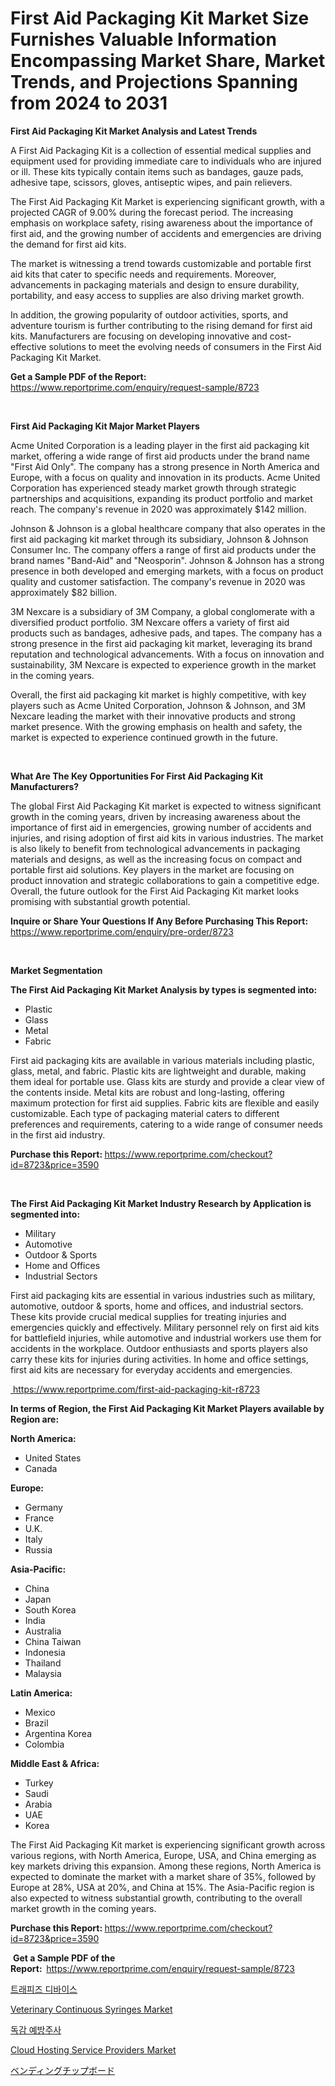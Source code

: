 <p><h1>First Aid Packaging Kit Market Size Furnishes Valuable Information Encompassing Market Share, Market Trends, and Projections Spanning from 2024 to 2031</h1></p><p><strong>First Aid Packaging Kit Market Analysis and Latest Trends</strong></p>
<p><p>A First Aid Packaging Kit is a collection of essential medical supplies and equipment used for providing immediate care to individuals who are injured or ill. These kits typically contain items such as bandages, gauze pads, adhesive tape, scissors, gloves, antiseptic wipes, and pain relievers.</p><p>The First Aid Packaging Kit Market is experiencing significant growth, with a projected CAGR of 9.00% during the forecast period. The increasing emphasis on workplace safety, rising awareness about the importance of first aid, and the growing number of accidents and emergencies are driving the demand for first aid kits.</p><p>The market is witnessing a trend towards customizable and portable first aid kits that cater to specific needs and requirements. Moreover, advancements in packaging materials and design to ensure durability, portability, and easy access to supplies are also driving market growth.</p><p>In addition, the growing popularity of outdoor activities, sports, and adventure tourism is further contributing to the rising demand for first aid kits. Manufacturers are focusing on developing innovative and cost-effective solutions to meet the evolving needs of consumers in the First Aid Packaging Kit Market.</p></p>
<p><strong>Get a Sample PDF of the Report:&nbsp;</strong> <a href="https://www.reportprime.com/enquiry/request-sample/8723">https://www.reportprime.com/enquiry/request-sample/8723</a></p>
<p>&nbsp;</p>
<p><strong>First Aid Packaging Kit Major Market Players</strong></p>
<p><p>Acme United Corporation is a leading player in the first aid packaging kit market, offering a wide range of first aid products under the brand name "First Aid Only". The company has a strong presence in North America and Europe, with a focus on quality and innovation in its products. Acme United Corporation has experienced steady market growth through strategic partnerships and acquisitions, expanding its product portfolio and market reach. The company's revenue in 2020 was approximately $142 million.</p><p>Johnson & Johnson is a global healthcare company that also operates in the first aid packaging kit market through its subsidiary, Johnson & Johnson Consumer Inc. The company offers a range of first aid products under the brand names "Band-Aid" and "Neosporin". Johnson & Johnson has a strong presence in both developed and emerging markets, with a focus on product quality and customer satisfaction. The company's revenue in 2020 was approximately $82 billion.</p><p>3M Nexcare is a subsidiary of 3M Company, a global conglomerate with a diversified product portfolio. 3M Nexcare offers a variety of first aid products such as bandages, adhesive pads, and tapes. The company has a strong presence in the first aid packaging kit market, leveraging its brand reputation and technological advancements. With a focus on innovation and sustainability, 3M Nexcare is expected to experience growth in the market in the coming years.</p><p>Overall, the first aid packaging kit market is highly competitive, with key players such as Acme United Corporation, Johnson & Johnson, and 3M Nexcare leading the market with their innovative products and strong market presence. With the growing emphasis on health and safety, the market is expected to experience continued growth in the future.</p></p>
<p>&nbsp;</p>
<p><strong>What Are The Key Opportunities For First Aid Packaging Kit Manufacturers?</strong></p>
<p><p>The global First Aid Packaging Kit market is expected to witness significant growth in the coming years, driven by increasing awareness about the importance of first aid in emergencies, growing number of accidents and injuries, and rising adoption of first aid kits in various industries. The market is also likely to benefit from technological advancements in packaging materials and designs, as well as the increasing focus on compact and portable first aid solutions. Key players in the market are focusing on product innovation and strategic collaborations to gain a competitive edge. Overall, the future outlook for the First Aid Packaging Kit market looks promising with substantial growth potential.</p></p>
<p><strong>Inquire or Share Your Questions If Any Before Purchasing This Report:</strong> <a href="https://www.reportprime.com/enquiry/pre-order/8723">https://www.reportprime.com/enquiry/pre-order/8723</a></p>
<p>&nbsp;</p>
<p><strong>Market Segmentation</strong></p>
<p><strong>The First Aid Packaging Kit Market Analysis by types is segmented into:</strong></p>
<p><ul><li>Plastic</li><li>Glass</li><li>Metal</li><li>Fabric</li></ul></p>
<p><p>First aid packaging kits are available in various materials including plastic, glass, metal, and fabric. Plastic kits are lightweight and durable, making them ideal for portable use. Glass kits are sturdy and provide a clear view of the contents inside. Metal kits are robust and long-lasting, offering maximum protection for first aid supplies. Fabric kits are flexible and easily customizable. Each type of packaging material caters to different preferences and requirements, catering to a wide range of consumer needs in the first aid industry.</p></p>
<p><strong>Purchase this Report:&nbsp;</strong><a href="https://www.reportprime.com/checkout?id=8723&price=3590">https://www.reportprime.com/checkout?id=8723&price=3590</a></p>
<p>&nbsp;</p>
<p><strong>The First Aid Packaging Kit Market Industry Research by Application is segmented into:</strong></p>
<p><ul><li>Military</li><li>Automotive</li><li>Outdoor & Sports</li><li>Home and Offices</li><li>Industrial Sectors</li></ul></p>
<p><p>First aid packaging kits are essential in various industries such as military, automotive, outdoor & sports, home and offices, and industrial sectors. These kits provide crucial medical supplies for treating injuries and emergencies quickly and effectively. Military personnel rely on first aid kits for battlefield injuries, while automotive and industrial workers use them for accidents in the workplace. Outdoor enthusiasts and sports players also carry these kits for injuries during activities. In home and office settings, first aid kits are necessary for everyday accidents and emergencies.</p></p>
<p><a href="https://www.reportprime.com/first-aid-packaging-kit-r8723">&nbsp;https://www.reportprime.com/first-aid-packaging-kit-r8723</a></p>
<p><strong>In terms of Region, the First Aid Packaging Kit Market Players available by Region are:</strong></p>
<p>
    <p> <strong> North America: </strong>
        <ul>
            <li>United States</li>
            <li>Canada</li>
        </ul>
        </p> 
    <p> <strong> Europe: </strong>
        <ul>
            <li>Germany</li>
            <li>France</li>
            <li>U.K.</li>
            <li>Italy</li>
            <li>Russia</li>
        </ul>
        </p> 
    <p> <strong> Asia-Pacific: </strong>
        <ul>
            <li>China</li>
            <li>Japan</li>
            <li>South Korea</li>
            <li>India</li>
            <li>Australia</li>
            <li>China Taiwan</li>
            <li>Indonesia</li>
            <li>Thailand</li>
            <li>Malaysia</li>
        </ul>
        </p> 
    <p> <strong> Latin America: </strong>
        <ul>
            <li>Mexico</li>
            <li>Brazil</li>
            <li>Argentina Korea</li>
            <li>Colombia</li>
        </ul>
        </p> 
    <p> <strong> Middle East & Africa: </strong>
        <ul>
            <li>Turkey</li>
            <li>Saudi</li>
            <li>Arabia</li>
            <li>UAE</li>
            <li>Korea</li>
        </ul>
    </p>
    </p>
<p><p>The First Aid Packaging Kit market is experiencing significant growth across various regions, with North America, Europe, USA, and China emerging as key markets driving this expansion. Among these regions, North America is expected to dominate the market with a market share of 35%, followed by Europe at 28%, USA at 20%, and China at 15%. The Asia-Pacific region is also expected to witness substantial growth, contributing to the overall market growth in the coming years.</p></p>
<p><strong>Purchase this Report: </strong><a href="https://www.reportprime.com/checkout?id=8723&price=3590">https://www.reportprime.com/checkout?id=8723&price=3590</a></p>
<p>&nbsp;<strong>Get a Sample PDF of the Report:&nbsp;&nbsp;</strong><a href="https://www.reportprime.com/enquiry/request-sample/8723">https://www.reportprime.com/enquiry/request-sample/8723</a></p>
<p><strong></strong></p>
<p><p><a href="https://github.com/khairinauzunul/Market-Research-Report-List-1/blob/main/197331197056.md">트래피즈 디바이스</a></p><p><a href="https://github.com/kulaberyasin52/Market-Research-Report-List-1/blob/main/veterinary-continuous-syringes-market.md">Veterinary Continuous Syringes Market</a></p><p><a href="https://medium.com/@santiagoiza565682023/%ED%94%8C%EB%A3%A8-%EC%83%B7-%EC%8B%9C%EC%9E%A5-%EC%8B%9C%EC%9E%A5-%EC%84%B8%EB%B6%84%ED%99%94-%EC%A7%80%EB%A6%AC%EC%A0%81-%EC%A7%80%EC%97%AD-%EB%B0%8F-2031%EB%85%84%EA%B9%8C%EC%A7%80%EC%9D%98-%EC%8B%9C%EC%9E%A5-%EC%98%88%EC%B8%A1-091c62173668">독감 예방주사</a></p><p><a href="https://issuu.com/reportprime-2/docs/cloud-hosting-service-providers-market-size-2030.p">Cloud Hosting Service Providers Market</a></p><p><a href="https://medium.com/@elmorunolfsson2023/%E3%82%B0%E3%83%AD%E3%83%BC%E3%83%90%E3%83%AB-%E3%83%99%E3%83%B3%E3%83%87%E3%82%A3%E3%83%B3%E3%82%B0%E3%83%81%E3%83%83%E3%83%97%E3%83%9C%E3%83%BC%E3%83%89%E5%B8%82%E5%A0%B4%E3%82%BB%E3%82%AF%E3%82%BF%E3%83%BC-%E7%A8%AE%E9%A1%9E-%E3%82%A2%E3%83%97%E3%83%AA%E3%82%B1%E3%83%BC%E3%82%B7%E3%83%A7%E3%83%B3-%E5%B8%82%E5%A0%B4%E3%83%97%E3%83%AC%E3%83%BC%E3%83%A4%E3%83%BC%E6%88%A6%E7%95%A5-%E5%9C%B0%E5%9F%9F%E5%88%A5%E6%88%90%E9%95%B7%E3%81%AE%E3%82%A4%E3%83%B3%E3%82%B5%E3%82%A4%E3%83%88-%E3%81%9D%E3%81%97%E3%81%A6%E5%B0%86%E6%9D%A5%E3%81%AE%E4%BA%88%E6%B8%AC-2024%E5%B9%B4-2031%E5%B9%B4-4316220e2e59">ベンディングチップボード</a></p></p>
